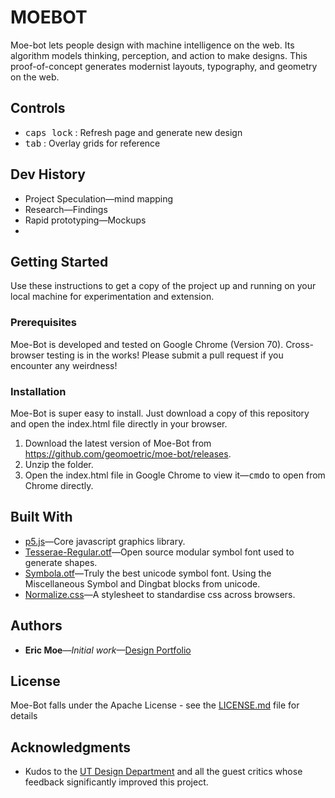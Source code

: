 # MOEBOT

Moe-bot lets people design with machine intelligence on the web. Its algorithm models thinking, perception, and action to make designs. This proof-of-concept generates modernist layouts, typography, and geometry on the web.

## Controls

* <kbd>caps lock</kbd> : Refresh page and generate new design
* <kbd>tab</kbd> : Overlay grids for reference

## Dev History
- Project Speculation—mind mapping
- Research—Findings
- Rapid prototyping—Mockups
- 

## Getting Started

Use these instructions to get a copy of the project up and running on your local machine for experimentation and extension.

### Prerequisites

Moe-Bot is developed and tested on Google Chrome (Version 70). Cross-browser testing is in the works! Please submit a pull request if you encounter any weirdness!

### Installation

Moe-Bot is super easy to install. Just download a copy of this repository and open the index.html file directly in your browser.

1. Download the latest version of Moe-Bot from https://github.com/geomoetric/moe-bot/releases.
2. Unzip the folder.
3. Open the index.html file in Google Chrome to view it—<kbd>cmd</kbd><kbd>o</kbd> to open from Chrome directly.

## Built With

* [p5.js](https://p5js.org/)—Core javascript graphics library.
* [Tesserae-Regular.otf](https://github.com/hlotvonen/glyph-drawing-club/blob/master/fonts/Tesserae-Regular.otf)—Open source modular symbol font used to generate shapes.
* [Symbola.otf](http://users.teilar.gr/~g1951d/)—Truly the best unicode symbol font. Using the Miscellaneous Symbol and Dingbat blocks from unicode.
* [Normalize.css](http://necolas.github.io/normalize.css/)—A stylesheet to standardise css across browsers.

## Authors

* **Eric Moe**—*Initial work*—[Design Portfolio](https://ericmoe.co)

## License

Moe-Bot falls under the Apache License - see the [LICENSE.md](LICENSE.md) file for details

## Acknowledgments

* Kudos to the [UT Design Department](https://designcreativetech.utexas.edu/) and all the guest critics whose feedback significantly improved this project.

